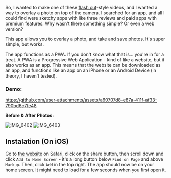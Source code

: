 So, I wanted to make one of these [flash cut](https://eyecannndy.com/technique/flash-cut)-style videos, and I wanted a way to overlay a photo on top of the camera. I searched for an app, and all I could find were sketchy apps with like three reviews and paid apps with premium features. Why wasn't there something simple? Or even a web version?

This app allows you to overlay a photo, and take and save photos. It's super simple, but works.

The app functions as a PWA. If you don't know what that is... you're in for a treat. A PWA is a Progressive Web Application - kind of like a website, but it also works as an app. This means that the website can be downloaded as an app, and functions like an app on an iPhone or an Android Device (in theory, I haven't tested).

### Demo:

https://github.com/user-attachments/assets/a60707d8-e87a-411f-af33-790bd6c7fe48

**Before & After Photos:**

![IMG_6402](https://github.com/user-attachments/assets/057184b3-c437-4ddc-9087-a873331aeb9c)
![IMG_6403](https://github.com/user-attachments/assets/2b1debba-321e-42a5-a354-3d05b39a3bf8)


## Instalation (On iOS)

Go to [the website](https://overlaycam.vercel.app/) on Safari, click on the share button, then scroll down and click `Add to Home Screen` - it's a long button below `Find on Page` and above `Markup`. Then, click `Add` in the top right. The app should now be on your home screen. It might need to load for a few seconds when you first open it. 
